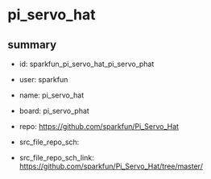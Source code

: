 # pi_servo_hat
 
## summary 
* id: sparkfun_pi_servo_hat_pi_servo_phat
* user: sparkfun
* name: pi_servo_hat
* board: pi_servo_phat
* repo: https://github.com/sparkfun/Pi_Servo_Hat



* src_file_repo_sch: 
* src_file_repo_sch_link: https://github.com/sparkfun/Pi_Servo_Hat/tree/master/






